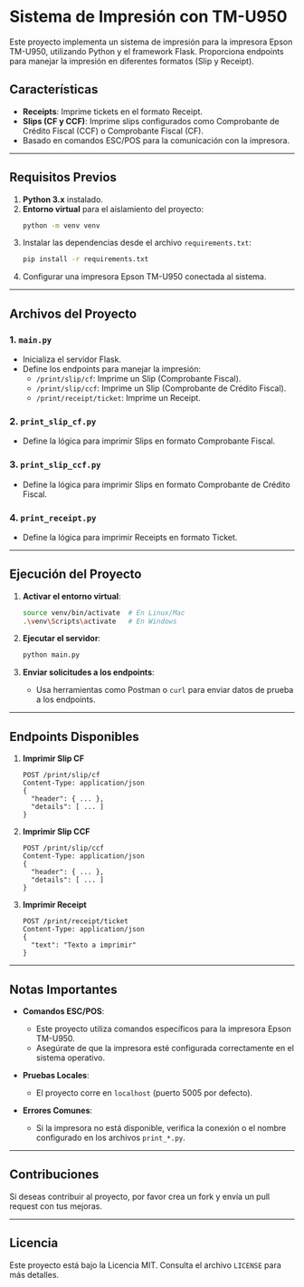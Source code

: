 # Sistema de Impresión con TM-U950

Este proyecto implementa un sistema de impresión para la impresora Epson TM-U950, utilizando Python y el framework Flask. Proporciona endpoints para manejar la impresión en diferentes formatos (Slip y Receipt).

## Características

- **Receipts**: Imprime tickets en el formato Receipt.
- **Slips (CF y CCF)**: Imprime slips configurados como Comprobante de Crédito Fiscal (CCF) o Comprobante Fiscal (CF).
- Basado en comandos ESC/POS para la comunicación con la impresora.

---

## Requisitos Previos

1. **Python 3.x** instalado.
2. **Entorno virtual** para el aislamiento del proyecto:
    ```bash
    python -m venv venv
    ```
3. Instalar las dependencias desde el archivo `requirements.txt`:
    ```bash
    pip install -r requirements.txt
    ```
4. Configurar una impresora Epson TM-U950 conectada al sistema.

---

## Archivos del Proyecto

### **1. `main.py`**
- Inicializa el servidor Flask.
- Define los endpoints para manejar la impresión:
  - `/print/slip/cf`: Imprime un Slip (Comprobante Fiscal).
  - `/print/slip/ccf`: Imprime un Slip (Comprobante de Crédito Fiscal).
  - `/print/receipt/ticket`: Imprime un Receipt.

### **2. `print_slip_cf.py`**
- Define la lógica para imprimir Slips en formato Comprobante Fiscal.

### **3. `print_slip_ccf.py`**
- Define la lógica para imprimir Slips en formato Comprobante de Crédito Fiscal.

### **4. `print_receipt.py`**
- Define la lógica para imprimir Receipts en formato Ticket.

---

## Ejecución del Proyecto

1. **Activar el entorno virtual**:
    ```bash
    source venv/bin/activate  # En Linux/Mac
    .\venv\Scripts\activate   # En Windows
    ```

2. **Ejecutar el servidor**:
    ```bash
    python main.py
    ```

3. **Enviar solicitudes a los endpoints**:
    - Usa herramientas como Postman o `curl` para enviar datos de prueba a los endpoints.

---

## Endpoints Disponibles

1. **Imprimir Slip CF**
    ```http
    POST /print/slip/cf
    Content-Type: application/json
    {
      "header": { ... },
      "details": [ ... ]
    }
    ```

2. **Imprimir Slip CCF**
    ```http
    POST /print/slip/ccf
    Content-Type: application/json
    {
      "header": { ... },
      "details": [ ... ]
    }
    ```

3. **Imprimir Receipt**
    ```http
    POST /print/receipt/ticket
    Content-Type: application/json
    {
      "text": "Texto a imprimir"
    }
    ```

---

## Notas Importantes

- **Comandos ESC/POS**:
  - Este proyecto utiliza comandos específicos para la impresora Epson TM-U950.
  - Asegúrate de que la impresora esté configurada correctamente en el sistema operativo.

- **Pruebas Locales**:
  - El proyecto corre en `localhost` (puerto 5005 por defecto).

- **Errores Comunes**:
  - Si la impresora no está disponible, verifica la conexión o el nombre configurado en los archivos `print_*.py`.

---

## Contribuciones

Si deseas contribuir al proyecto, por favor crea un fork y envía un pull request con tus mejoras.

---

## Licencia

Este proyecto está bajo la Licencia MIT. Consulta el archivo `LICENSE` para más detalles.
